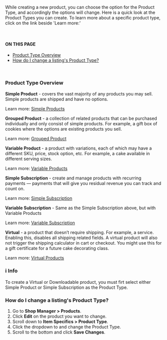 While creating a new product, you can choose the option for the Product Type, and accordingly the options will change. Here is a quick look at the Product Types you can create.  To learn more about a specific product type, click on the link beside 'Learn more:'

<br>
<section class="index-list">
  <h4>ON THIS PAGE</h4>

- [Product Type Overview](#product-type-overview)
- [How do I change a listing's Product Type?](#how-do-i-change-a-listings-product-type)

</section>
<br>  

### Product Type Overview

**Simple Product** - covers the vast majority of any products you may sell. Simple products are shipped and have no options.

Learn more: [Simple Products](https://frosting.helpscoutdocs.com/article/154-simple-products)

**Grouped Product** - a collection of related products that can be purchased individually and only consist of simple products. For example, a gift box of cookies where the options are existing products you sell.

Learn more: [Grouped Product](https://frosting.helpscoutdocs.com/article/166-grouped-products)

**Variable Product** - a product with variations, each of which may have a different SKU, price, stock option, etc. For example, a cake available in different serving sizes.

Learn more: [Variable Products](https://frosting.helpscoutdocs.com/article/153-variable-products)

**Simple Subscription** - create and manage products with recurring payments — payments that will give you residual revenue you can track and count on.

Learn more: [Simple Subscription](https://frosting.helpscoutdocs.com/article/167-subscriptions)

**Variable Subscription** - Same as the Simple Subscription above, but with Variable Products

Learn more: [Variable Subscription](https://frosting.helpscoutdocs.com/article/167-subscriptions)

**Virtual** - a product that doesn’t require shipping. For example, a service. Enabling this, disables all shipping related fields. A virtual product will also not trigger the shipping calculator in cart or checkout.  You might use this for a gift certificate for a future cake decorating class.

Learn more: [Virtual Products](https://frosting.helpscoutdocs.com/article/168-virtual-products-like-classes)


<section class="callout-blue">
<h3>ℹ Info</h3>
<p>To create a Virtual or Downloadable product, you must firt select either Simple Product or Simple Subscription as the Product Type.</p>
</section>

### How do I change a listing's Product Type?

1. Go to **Shop Manager > Products**.
2. Click **Edit** on the product you want to change.
3. Scroll down to **Item Specifics > Product Type**.
4. Click the dropdown to and change the Product Type.
5. Scroll to the bottom and click **Save Changes**.